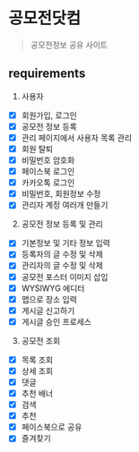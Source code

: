# 공모전닷컴
> 공모전정보 공유 사이트

## requirements

1. 사용자
- [x] 회원가입, 로그인
- [x] 공모전 정보 등록
- [x] 관리 페이지에서 사용자 목록 관리
- [x] 회원 탈퇴
- [x] 비밀번호 암호화
- [x] 페이스북 로그인
- [x] 카카오톡 로그인
- [x] 비밀번호, 회원정보 수정
- [x] 관리자 계정 여러개 만들기

2. 공모전 정보 등록 및 관리
- [x] 기본정보 및 기타 정보 입력
- [x] 등록자의 글 수정 및 삭제
- [x] 관리자의 글 수정 및 삭제
- [x] 공모전 포스터 이미지 삽입
- [x] WYSIWYG 에디터
- [x] 맵으로 장소 입력
- [x] 게시글 신고하기
- [x] 게시글 승인 프로세스

3. 공모전 조회
- [x] 목록 조회
- [x] 상세 조회
- [x] 댓글
- [x] 추천 배너
- [x] 검색
- [x] 추천
- [x] 페이스북으로 공유
- [x] 즐겨찾기
